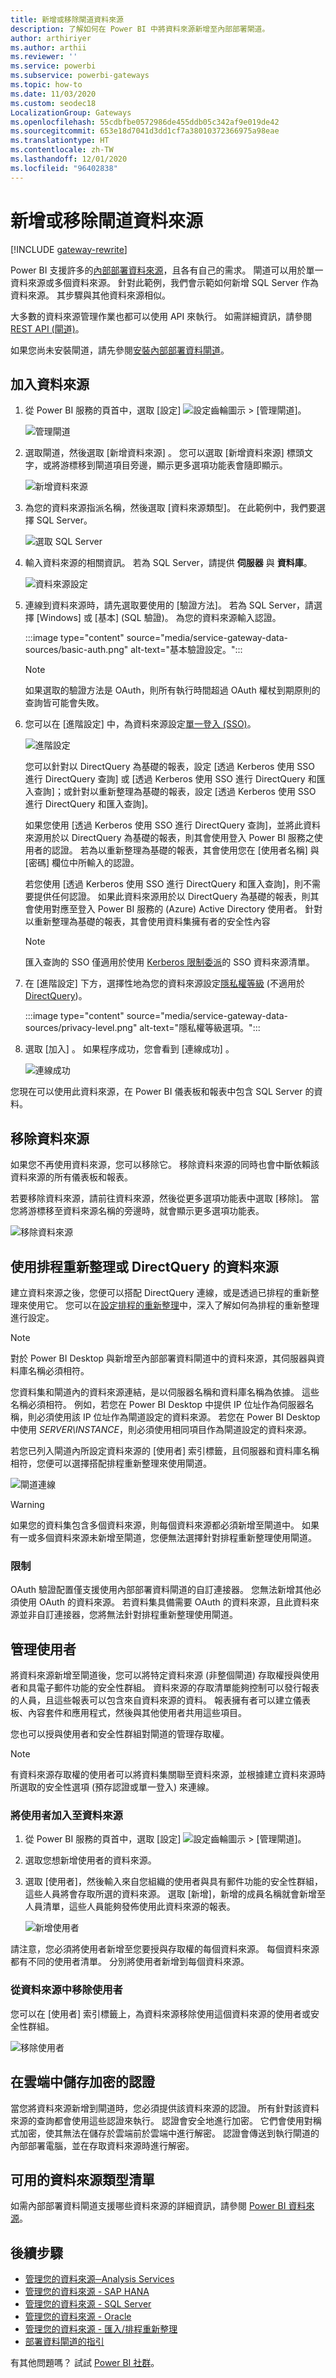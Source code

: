 ```yaml
---
title: 新增或移除閘道資料來源
description: 了解如何在 Power BI 中將資料來源新增至內部部署閘道。
author: arthiriyer
ms.author: arthii
ms.reviewer: ''
ms.service: powerbi
ms.subservice: powerbi-gateways
ms.topic: how-to
ms.date: 11/03/2020
ms.custom: seodec18
LocalizationGroup: Gateways
ms.openlocfilehash: 55cdbfbe0572986de455ddb05c342af9e019de42
ms.sourcegitcommit: 653e18d7041d3dd1cf7a38010372366975a98eae
ms.translationtype: HT
ms.contentlocale: zh-TW
ms.lasthandoff: 12/01/2020
ms.locfileid: "96402838"
---
```

# <a name="add-or-remove-a-gateway-data-source"></a>新增或移除閘道資料來源

[!INCLUDE [gateway-rewrite](../includes/gateway-rewrite.md)]

Power BI 支援許多的[內部部署資料來源](power-bi-data-sources.md)，且各有自己的需求。 閘道可以用於單一資料來源或多個資料來源。 針對此範例，我們會示範如何新增 SQL Server 作為資料來源。 其步驟與其他資料來源相似。

大多數的資料來源管理作業也都可以使用 API 來執行。 如需詳細資訊，請參閱 [REST API (閘道)](/rest/api/power-bi/gateways)。

如果您尚未安裝閘道，請先參閱[安裝內部部署資料閘道](/data-integration/gateway/service-gateway-install)。

## <a name="add-a-data-source"></a>加入資料來源

1. 從 Power BI 服務的頁首中，選取 [設定] ![設定齒輪圖示](media/service-gateway-data-sources/icon-gear.png) > [管理閘道]。

    ![管理閘道](media/service-gateway-data-sources/manage-gateways.png)

2. 選取閘道，然後選取 [新增資料來源]  。 您可以選取 [新增資料來源] 標頭文字，或將游標移到閘道項目旁邊，顯示更多選項功能表會隨即顯示。

    ![新增資料來源](media/service-gateway-data-sources/add-data-source.png)

3. 為您的資料來源指派名稱，然後選取 [資料來源類型]。 在此範例中，我們要選擇 SQL Server。

    ![選取 SQL Server](media/service-gateway-data-sources/select-sql-server.png)

4. 輸入資料來源的相關資訊。 若為 SQL Server，請提供 **伺服器** 與 **資料庫**。

    ![資料來源設定](media/service-gateway-data-sources/data-source-settings.png)

5. 連線到資料來源時，請先選取要使用的 [驗證方法]。 若為 SQL Server，請選擇 [Windows] 或 [基本] (SQL 驗證)。 為您的資料來源輸入認證。

   :::image type="content" source="media/service-gateway-data-sources/basic-auth.png" alt-text="基本驗證設定。":::

    > [!NOTE]
    > 如果選取的驗證方法是 OAuth，則所有執行時間超過 OAuth 權杖到期原則的查詢皆可能會失敗。

6. 您可以在 [進階設定] 中，為資料來源設定[單一登入 (SSO)](service-gateway-sso-overview.md)。 

    ![進階設定](media/service-gateway-data-sources/advanced-settings-02.png)

    您可以針對以 DirectQuery 為基礎的報表，設定 [透過 Kerberos 使用 SSO 進行 DirectQuery 查詢] 或 [透過 Kerberos 使用 SSO 進行 DirectQuery 和匯入查詢]；或針對以重新整理為基礎的報表，設定 [透過 Kerberos 使用 SSO 進行 DirectQuery 和匯入查詢]。

    如果您使用 [透過 Kerberos 使用 SSO 進行 DirectQuery 查詢]，並將此資料來源用於以 DirectQuery 為基礎的報表，則其會使用登入 Power BI 服務之使用者的認證。 若為以重新整理為基礎的報表，其會使用您在 [使用者名稱] 與 [密碼] 欄位中所輸入的認證。

    若您使用 [透過 Kerberos 使用 SSO 進行 DirectQuery 和匯入查詢]，則不需要提供任何認證。 如果此資料來源用於以 DirectQuery 為基礎的報表，則其會使用對應至登入 Power BI 服務的 (Azure) Active Directory 使用者。  針對以重新整理為基礎的報表，其會使用資料集擁有者的安全性內容

    > [!NOTE]
    >匯入查詢的 SSO 僅適用於使用 [Kerberos 限制委派](service-gateway-sso-kerberos.md)的 SSO 資料來源清單。

7. 在 [進階設定]  下方，選擇性地為您的資料來源設定[隱私權等級](https://support.office.com/article/Privacy-levels-Power-Query-CC3EDE4D-359E-4B28-BC72-9BEE7900B540) (不適用於 [DirectQuery](desktop-directquery-about.md))。

    :::image type="content" source="media/service-gateway-data-sources/privacy-level.png" alt-text="隱私權等級選項。":::

8. 選取 [加入]  。 如果程序成功，您會看到 [連線成功]  。

    ![連線成功](media/service-gateway-data-sources/connection-successful.png)

您現在可以使用此資料來源，在 Power BI 儀表板和報表中包含 SQL Server 的資料。

## <a name="remove-a-data-source"></a>移除資料來源

如果您不再使用資料來源，您可以移除它。 移除資料來源的同時也會中斷依賴該資料來源的所有儀表板和報表。

若要移除資料來源，請前往資料來源，然後從更多選項功能表中選取 [移除]。 當您將游標移至資料來源名稱的旁邊時，就會顯示更多選項功能表。

![移除資料來源](media/service-gateway-data-sources/remove-data-source.png)

## <a name="use-the-data-source-for-scheduled-refresh-or-directquery"></a>使用排程重新整理或 DirectQuery 的資料來源

建立資料來源之後，您便可以搭配 DirectQuery 連線，或是透過已排程的重新整理來使用它。 您可以在[設定排程的重新整理](refresh-scheduled-refresh.md)中，深入了解如何為排程的重新整理進行設定。

> [!NOTE]
>對於 Power BI Desktop 與新增至內部部署資料閘道中的資料來源，其伺服器與資料庫名稱必須相符。

您資料集和閘道內的資料來源連結，是以伺服器名稱和資料庫名稱為依據。 這些名稱必須相符。 例如，若您在 Power BI Desktop 中提供 IP 位址作為伺服器名稱，則必須使用該 IP 位址作為閘道設定的資料來源。 若您在 Power BI Desktop 中使用 *SERVER\INSTANCE*，則必須使用相同項目作為閘道設定的資料來源。

若您已列入閘道內所設定資料來源的 [使用者]  索引標籤，且伺服器和資料庫名稱相符，您便可以選擇搭配排程重新整理來使用閘道。

![閘道連線](media/service-gateway-data-sources/gateway-connection.png)

> [!WARNING]
> 如果您的資料集包含多個資料來源，則每個資料來源都必須新增至閘道中。 如果有一或多個資料來源未新增至閘道，您便無法選擇針對排程重新整理使用閘道。

### <a name="limitations"></a>限制

OAuth 驗證配置僅支援使用內部部署資料閘道的自訂連接器。 您無法新增其他必須使用 OAuth 的資料來源。 若資料集具備需要 OAuth 的資料來源，且此資料來源並非自訂連接器，您將無法針對排程重新整理使用閘道。

## <a name="manage-users"></a>管理使用者

將資料來源新增至閘道後，您可以將特定資料來源 (非整個閘道) 存取權授與使用者和具電子郵件功能的安全性群組。 資料來源的存取清單能夠控制可以發行報表的人員，且這些報表可以包含來自資料來源的資料。 報表擁有者可以建立儀表板、內容套件和應用程式，然後與其他使用者共用這些項目。

您也可以授與使用者和安全性群組對閘道的管理存取權。

> [!NOTE]
> 有資料來源存取權的使用者可以將資料集關聯至資料來源，並根據建立資料來源時所選取的安全性選項 (預存認證或單一登入) 來連線。

### <a name="add-users-to-a-data-source"></a>將使用者加入至資料來源

1. 從 Power BI 服務的頁首中，選取 [設定] ![設定齒輪圖示](media/service-gateway-data-sources/icon-gear.png) > [管理閘道]。

2. 選取您想新增使用者的資料來源。

3. 選取 [使用者]，然後輸入來自您組織的使用者與具有郵件功能的安全性群組，這些人員將會存取所選的資料來源。 選取 [新增]，新增的成員名稱就會新增至人員清單，這些人員能夠發佈使用此資料來源的報表。

    ![新增使用者](media/service-gateway-data-sources/add-user.png)

請注意，您必須將使用者新增至您要授與存取權的每個資料來源。 每個資料來源都有不同的使用者清單。 分別將使用者新增到每個資料來源。

### <a name="remove-users-from-a-data-source"></a>從資料來源中移除使用者

您可以在 [使用者] 索引標籤上，為資料來源移除使用這個資料來源的使用者或安全性群組。

![移除使用者](media/service-gateway-data-sources/remove-user.png)

## <a name="store-encrypted-credentials-in-the-cloud"></a>在雲端中儲存加密的認證

當您將資料來源新增到閘道時，您必須提供該資料來源的認證。 所有針對該資料來源的查詢都會使用這些認證來執行。 認證會安全地進行加密。 它們會使用對稱式加密，使其無法在儲存於雲端前於雲端中進行解密。 認證會傳送到執行閘道的內部部署電腦，並在存取資料來源時進行解密。

## <a name="list-of-available-data-source-types"></a>可用的資料來源類型清單

如需內部部署資料閘道支援哪些資料來源的詳細資訊，請參閱 [Power BI 資料來源](power-bi-data-sources.md)。

## <a name="next-steps"></a>後續步驟

* [管理您的資料來源─Analysis Services](service-gateway-enterprise-manage-ssas.md)
* [管理您的資料來源 - SAP HANA](service-gateway-enterprise-manage-sap.md)
* [管理您的資料來源 - SQL Server](service-gateway-enterprise-manage-sql.md)
* [管理您的資料來源 - Oracle](service-gateway-onprem-manage-oracle.md)
* [管理您的資料來源 - 匯入/排程重新整理](service-gateway-enterprise-manage-scheduled-refresh.md)
* [部署資料閘道的指引](service-gateway-deployment-guidance.md)

有其他問題嗎？ 試試 [Power BI 社群](https://community.powerbi.com/)。
